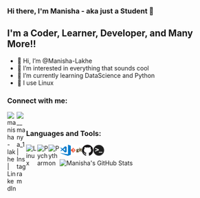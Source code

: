 ### Hi there, I'm Manisha - aka just a Student 👋

## I'm a Coder, Learner, Developer, and Many More!!

- 👋 Hi, I’m @Manisha-Lakhe 
- 👀 I’m interested in everything that sounds cool
- 🌱 I’m currently learning DataScience and Python
- 💞️ I use Linux 

### Connect with me:
<a href="https://www.linkedin.com/in/manisha-lakhe-7643a41a3">
<img align="left" alt="manisha-lakhe | LinkedIn" width="22px" src="https://cdn.jsdelivr.net/npm/simple-icons@v3/icons/linkedin.svg" />
</a>
<a href="https://www.instagram.com/__manya_1/">
<img align="left" alt="__manya_1 | Instagram" width="22px" src="https://cdn.jsdelivr.net/npm/simple-icons@v3/icons/instagram.svg" />

</a>

<br />

### Languages and Tools:

<img align="left" alt="Linux" width="26px" src="https://simpleicons.org/icons/ubuntu.svg" />
<img align="left" alt="Pycharm" width="26px" src="https://simpleicons.org/icons/pycharm.svg" />
<img align="left" alt="Python" width="26px" src="https://simpleicons.org/icons/python.svg" />
<img align="left" alt="Visual Studio Code" width="26px" src="https://raw.githubusercontent.com/github/explore/80688e429a7d4ef2fca1e82350fe8e3517d3494d/topics/visual-studio-code/visual-studio-code.png" />

<img align="left" alt="Git" width="26px" src="https://raw.githubusercontent.com/github/explore/80688e429a7d4ef2fca1e82350fe8e3517d3494d/topics/git/git.png" />
<img align="left" alt="GitHub" width="26px" src="https://raw.githubusercontent.com/github/explore/78df643247d429f6cc873026c0622819ad797942/topics/github/github.png" />
<img align="left" alt="Terminal" width="26px" src="https://raw.githubusercontent.com/github/explore/80688e429a7d4ef2fca1e82350fe8e3517d3494d/topics/terminal/terminal.png" />

<br />
<br />

<img align="left" alt="Manisha's GitHub Stats" src="https://github-readme-stats.codestackr.vercel.app/api?username=Manisha-Lakhe&show_icons=true&hide_border=true" />

<!---
Manisha-Lakhe/Manisha-Lakhe is a ✨ special ✨ repository because its `README.md` (this file) appears on your GitHub profile.
You can click the Preview link to take a look at your changes.
--->
